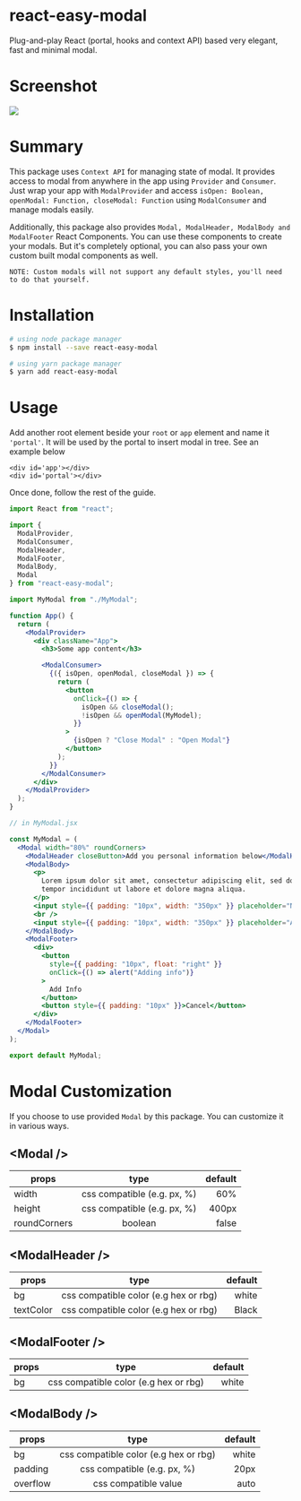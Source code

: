 # react-easy-modal

Plug-and-play React (portal, hooks and context API) based very elegant, fast and minimal modal.

# Screenshot

![](https://user-images.githubusercontent.com/43640384/57883831-c7fd0a00-7840-11e9-9b9b-572048517373.png)

# Summary

This package uses `Context API` for managing state of modal. It provides access to modal from anywhere in the app using `Provider` and `Consumer`. Just wrap your app with `ModalProvider` and access `isOpen: Boolean, openModal: Function, closeModal: Function` using `ModalConsumer` and manage modals easily.

Additionally, this package also provides `Modal, ModalHeader, ModalBody and ModalFooter` React Components. You can use these components to create your modals. But it's completely optional, you can also pass your own custom built modal components as well.

```
NOTE: Custom modals will not support any default styles, you'll need to do that yourself.
```

# Installation

```bash
# using node package manager
$ npm install --save react-easy-modal

# using yarn package manager
$ yarn add react-easy-modal
```

# Usage

Add another root element beside your `root` or `app` element and name it `'portal'`. It will be used by the portal to insert modal in tree. See an example below

```
<div id='app'></div>
<div id='portal'></div>
```

Once done, follow the rest of the guide.

```jsx
import React from "react";

import {
  ModalProvider,
  ModalConsumer,
  ModalHeader,
  ModalFooter,
  ModalBody,
  Modal
} from "react-easy-modal";

import MyModal from "./MyModal";

function App() {
  return (
    <ModalProvider>
      <div className="App">
        <h3>Some app content</h3>

        <ModalConsumer>
          {({ isOpen, openModal, closeModal }) => {
            return (
              <button
                onClick={() => {
                  isOpen && closeModal();
                  !isOpen && openModal(MyModel);
                }}
              >
                {isOpen ? "Close Modal" : "Open Modal"}
              </button>
            );
          }}
        </ModalConsumer>
      </div>
    </ModalProvider>
  );
}

// in MyModal.jsx

const MyModal = (
  <Modal width="80%" roundCorners>
    <ModalHeader closeButton>Add you personal information below</ModalHeader>
    <ModalBody>
      <p>
        Lorem ipsum dolor sit amet, consectetur adipiscing elit, sed do eiusmod
        tempor incididunt ut labore et dolore magna aliqua.
      </p>
      <input style={{ padding: "10px", width: "350px" }} placeholder="Name" />
      <br />
      <input style={{ padding: "10px", width: "350px" }} placeholder="Age" />
    </ModalBody>
    <ModalFooter>
      <div>
        <button
          style={{ padding: "10px", float: "right" }}
          onClick={() => alert("Adding info")}
        >
          Add Info
        </button>
        <button style={{ padding: "10px" }}>Cancel</button>
      </div>
    </ModalFooter>
  </Modal>
);

export default MyModal;
```

# Modal Customization

If you choose to use provided `Modal` by this package. You can customize it in various ways.

## &lt;Modal /&gt;

| props        |            type             | default |
| ------------ | :-------------------------: | ------: |
| width        | css compatible (e.g. px, %) |     60% |
| height       | css compatible (e.g. px, %) |   400px |
| roundCorners |           boolean           |   false |

## &lt;ModalHeader /&gt;

| props     |                 type                  | default |
| --------- | :-----------------------------------: | ------: |
| bg        | css compatible color (e.g hex or rbg) |   white |
| textColor | css compatible color (e.g hex or rbg) |   Black |

## &lt;ModalFooter /&gt;

| props |                 type                  | default |
| ----- | :-----------------------------------: | ------: |
| bg    | css compatible color (e.g hex or rbg) |   white |

## &lt;ModalBody /&gt;

| props    |                 type                  | default |
| -------- | :-----------------------------------: | ------: |
| bg       | css compatible color (e.g hex or rbg) |   white |
| padding  |      css compatible (e.g. px, %)      |    20px |
| overflow |         css compatible value          |    auto |

